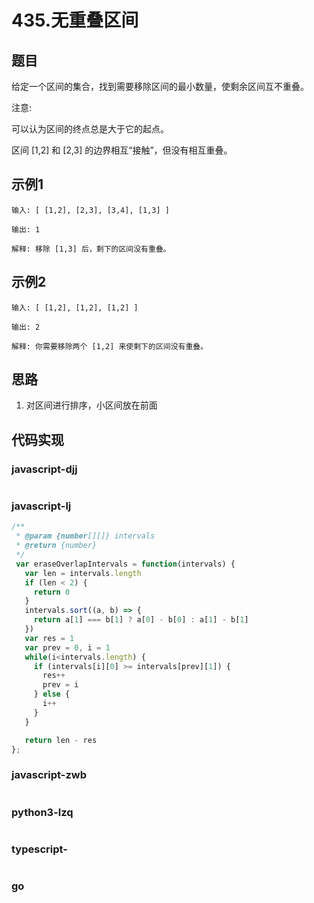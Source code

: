 # 435.无重叠区间

## 题目
给定一个区间的集合，找到需要移除区间的最小数量，使剩余区间互不重叠。

注意:

可以认为区间的终点总是大于它的起点。

区间 [1,2] 和 [2,3] 的边界相互“接触”，但没有相互重叠。

## 示例1
```
输入: [ [1,2], [2,3], [3,4], [1,3] ]

输出: 1

解释: 移除 [1,3] 后，剩下的区间没有重叠。
```

## 示例2
```
输入: [ [1,2], [1,2], [1,2] ]

输出: 2

解释: 你需要移除两个 [1,2] 来使剩下的区间没有重叠。
```


## 思路
1. 对区间进行排序，小区间放在前面

## 代码实现

### javascript-djj
```javascript

```

### javascript-lj
```javascript
/**
 * @param {number[][]} intervals
 * @return {number}
 */
 var eraseOverlapIntervals = function(intervals) {
   var len = intervals.length
   if (len < 2) {
     return 0
   }
   intervals.sort((a, b) => {
     return a[1] === b[1] ? a[0] - b[0] : a[1] - b[1]
   })
   var res = 1
   var prev = 0, i = 1
   while(i<intervals.length) {
     if (intervals[i][0] >= intervals[prev][1]) {
       res++
       prev = i
     } else {
       i++
     }
   }

   return len - res
};

```

### javascript-zwb
```javascript

```

### python3-lzq
```python

```


### typescript-
```typescript

```
### go
```go

```